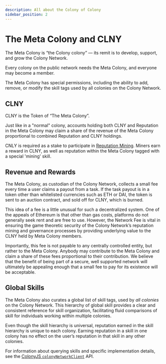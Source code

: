 ```yaml
---
description: All about the Colony of Colony
sidebar_position: 2
---
```


# The Meta Colony and CLNY

The Meta Colony is “the Colony colony” — its remit is to develop, support, and grow the Colony Network.

Every colony on the public network needs the Meta Colony, and everyone may become a member.

The Meta Colony has special permissions, including the ability to add, remove, or modify the skill tags used by all colonies on the Colony Network.

## CLNY

CLNY is the Token of “The Meta Colony”.

Just like in a "normal" colony, accounts holding both CLNY and Reputation in the Meta Colony may claim a share of the revenue of the Meta Colony proportional to combined Reputation and CLNY holdings.

CNLY is required as a stake to participate in [Reputation Mining](reputation-mining.md). Miners earn a reward in CLNY, as well as reputation within the Meta Colony tagged with a special 'mining' skill.

## Revenue and Rewards

The Meta Colony, as custodian of the Colony Network, collects a small fee every time a user claims a payout from a task. If the task payout is in a token other than whitelisted currencies such as ETH or DAI, the token is sent to an auction contract, and sold off for CLNY, which is burned.

This idea of a fee is a little unusual for such a decentralized system. One of the appeals of Ethereum is that other than gas costs, platforms do not generally seek rent and are free to use. However, the Network Fee is vital in ensuring the game theoretic security of the Colony Network’s reputation mining and governance processes by providing underlying value to the CLNY held by Meta Colony members.

Importantly, this fee is not payable to any centrally controlled entity, but rather to the Meta Colony. Anybody may contribute to the Meta Colony and claim a share of these fees proportional to their contribution. We believe that the benefit of being part of a secure, well supported network will ultimately be appealing enough that a small fee to pay for its existence will be acceptable.

## Global Skills

The Meta Colony also curates a global list of skill tags, used by _all colonies_ on the Colony Network. This hierarchy of global skill provides a clear and consistent reference for skill organization, facilitating fluid comparisons of skill for individuals working within multiple colonies.

Even though the skill hierarchy is universal, reputation earned in the skill hierarchy is unique to each colony. Earning reputation in a skill in one colony has no effect on the user’s reputation in that skill in any other colonies.

For information about querying skills and specific implementation details, see the [ColonyJS `colonyNetworkClient`](/docs/colonyjs/api/interfaces/ColonyNetworkClient) API.
